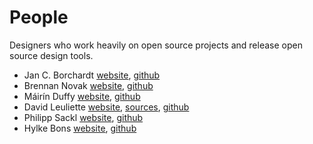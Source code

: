 # People

Designers who work heavily on open source projects and release open source design tools.

* Jan C. Borchardt [website](http://jancborchardt.net), [github](https://github.com/jancborchardt)
* Brennan Novak [website](https://brennannovak.com), [github](https://github.com/brennannovak)
* Máirín Duffy [website](http://blog.linuxgrrl.com), [github](https://github.com/mairin)
* David Leuliette [website](http://davidl.fr), [sources](https://github.com/flexbox/davidl), [github](https://github.com/flexbox)
* Philipp Sackl [website](http://philippsackl.com), [github](https://github.com/phlsa)
* Hylke Bons [website](http://planetpeanut.uk), [github](https://github.com/hbons)
